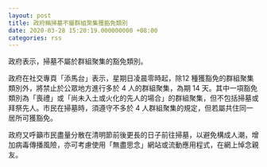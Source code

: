 ```yaml
---
layout: post
title: 政府稱掃墓不屬群組聚集獲豁免類別
date: 2020-03-28 15:20:19.000000000 +08:00
categories: rss
---
```


政府表示，掃墓不屬於群組聚集的豁免類別。

政府在社交專頁「添馬台」表示，星期日凌晨零時起，除12 種獲豁免的群組聚集類別外，將禁止於公眾地方進行多於 4 人的群組聚集，為期 14 天。其中一項豁免類別為「喪禮」或「尚未入土或火化的先人的場合」的群組聚集，但不包括掃墓或拜祭先人。市民在掃墓時，須遵守不多於 4 人群組聚集的規定，但若屬共住同一居所可獲豁免。

政府又呼籲市民盡量分散在清明節前後更長的日子前往掃墓，以避免構成人潮，增加病毒傳播風險，亦可考慮使用「無盡思念」網站或流動應用程式，在網上悼念親友。
